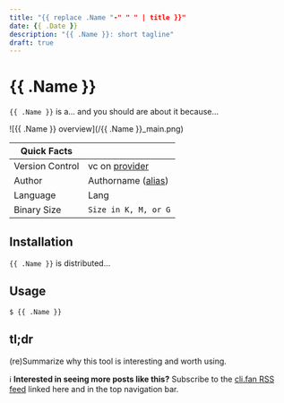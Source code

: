 ```yaml
---
title: "{{ replace .Name "-" " " | title }}"
date: {{ .Date }}
description: "{{ .Name }}: short tagline"
draft: true
---
```


# {{ .Name }}

`{{ .Name }}` is a... and you should are about it because...

![{{ .Name }} overview](/{{ .Name }}_main.png)

| Quick Facts | |
| ---- | ----------- |
| Version Control | vc on [provider](https://site.com/) |
| Author | Authorname ([alias](https://author.link)) |
| Language | Lang |
| Binary Size | `Size in K, M, or G` |

## Installation

`{{ .Name }}` is distributed...

## Usage

```text
$ {{ .Name }}
```

## tl;dr

(re)Summarize why this tool is interesting and worth using.

:information_source: **Interested in seeing more posts like this?** Subscribe to the [cli.fan RSS feed](/posts/index.xml) linked here and in the top navigation bar.
